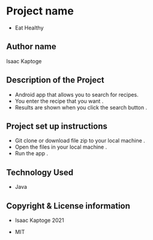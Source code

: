 # Project name 
- Eat Healthy 

## Author name 
 Isaac Kaptoge
 
## Description of the Project 
- Android app that allows you to search for recipes.
- You enter the recipe that you want . 
- Results are shown when you click the search button .

## Project set up instructions
- Git clone or download file zip to your local machine .
- Open the files in your local machine .
- Run the app .

## Technology Used 
- Java 

## Copyright & License information 
- Isaac Kaptoge 2021

- MIT